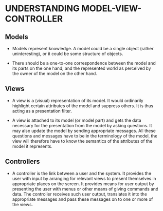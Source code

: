 # UNDERSTANDING MODEL-VIEW-CONTROLLER

## Models
+ Models represent knowledge. A model could be a single object (rather uninteresting), or it could be some structure of objects.

+ There should be a one-to-one correspondence between the model and its parts on the one hand, and the represented world as perceived by the owner of the model on the other hand.

## Views
+ A view is a (visual) representation of its model. It would ordinarily highlight certain attributes of the model and suppress others. 
It is thus acting as a presentation filter.

+ A view is attached to its model (or model part) and gets the data necessary for the presentation from the model by asking questions. It may also update the model by sending appropriate messages. All these questions and messages have to be in the terminology of the model, the view will therefore have to know the semantics of the attributes of the model it represents.

## Controllers
+ A controller is the link between a user and the system. It provides the user with input by arranging for relevant views to present themselves in appropriate places on the screen. It provides means for user output by presenting the user with menus or other means of giving commands and data. The controller receives such user output, translates it into the appropriate messages and pass these messages on to one or more of the views.

